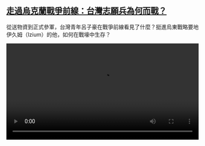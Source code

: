 <!--1676513827000-->
[走過烏克蘭戰爭前線：台灣志願兵為何而戰？](https://www.dw.com/zh/%E8%B5%B0%E9%81%8E%E7%83%8F%E5%85%8B%E8%98%AD%E6%88%B0%E7%88%AD%E5%89%8D%E7%B7%9A%EF%BC%9A%E5%8F%B0%E7%81%A3%E5%BF%97%E9%A1%98%E5%85%B5%E7%82%BA%E4%BD%95%E8%80%8C%E6%88%B0%EF%BC%9F/a-64706097)
------

<p>從送物資到正式參軍，台灣青年呂子豪在戰爭前線看見了什麼？挺進烏東戰略要地伊久姆（Izium）的他，如何在戰壕中生存？</small></p><video src="https://tvdownloaddw-a.akamaihd.net/dwtv_video/flv/vdt_zh/2023/bchi230215_001_some-taiwanesesoldier_01r_AVC_480x270.mp4" controls style="width:100%"></video>
